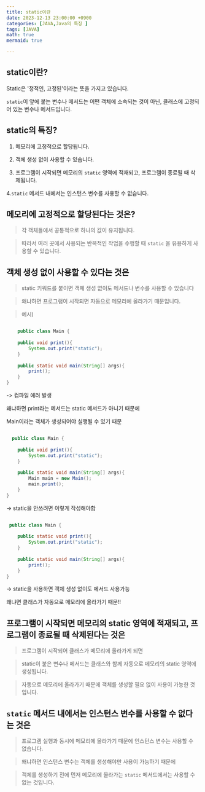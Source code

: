 ```yaml
---
title: static이란
date: 2023-12-13 23:00:00 +0900
categories: [JAVA,Java의 특징 ]
tags: [JAVA]
math: true
mermaid: true

---
```

## **static이란?**

Static은 '정적인, 고정된'이라는 뜻을 가지고 있습니다.

`static`이 앞에 붙는 변수나 메서드는 어떤 객체에 소속되는 것이 아닌, 클래스에 고정되어 있는 변수나 메서드입니다.


## **static의 특징?**

1. 메모리에 고정적으로 할당됩니다.

2. 객체 생성 없이 사용할 수 있습니다.

3. 프로그램이 시작되면 메모리의 `static` 영역에 적재되고, 프로그램이 종료될 때 삭제됩니다.

4.`static` 메서드 내에서는 인스턴스 변수를 사용할 수 없습니다.



## **메모리에 고정적으로 할당된다는 것은?**

> 각 객체들에서 공통적으로 하나의 값이 유지됩니다. 

> 따라서 여러 곳에서 사용되는 반복적인 작업을 수행할 때 `static` 을 유용하게 사용할 수 있습니다.


## **객체 생성 없이 사용할 수 있다는 것은**

> static 키워드를 붙이면 객체 생성 없이도 메서드나 변수를 사용할 수 있습니다

>  왜냐하면 프로그램이 시작되면 자동으로 메모리에 올라가기 때문입니다.

> 예시) 

```java 

    public class Main {
 
    public void print(){
        System.out.print("static");
    }
 
    public static void main(String[] args){
        print();
    }
}
```
-> 컴파일 에러 발생 

왜냐하면 print라는 메서드는 static 메서드가 아니기 때문에 

Main이라는 객체가 생성되어야 실행될 수 있기 때문


```java 

  public class Main {
 
    public void print(){
        System.out.print("static");
    }
 
    public static void main(String[] args){
        Main main = new Main();
        main.print();
    }
}

```
-> static을 안쓰려면 이렇게 작성해야함 

```java 

 public class Main {
 
    public static void print(){
        System.out.print("static");
    }
 
    public static void main(String[] args){
        print();
    }
}
```

-> static을 사용하면 객체 생성 없이도 메서드 사용가능
  
   왜냐면 클래스가 자동으로 메모리에 올라가기 때문!!


## **프로그램이 시작되면 메모리의 static 영역에 적재되고, 프로그램이 종료될 때 삭제된다는 것은**

> 프로그램이 시작되어 클래스가 메모리에 올라가게 되면

> static이 붙은 변수나 메서드는 클래스와 함께 자동으로 메모리의 static 영역에 생성됩니다. 

> 자동으로 메모리에 올라가기 때문에 객체를 생성할 필요 없이 사용이 가능한 것입니다.


 
## `static` **메서드 내에서는 인스턴스 변수를 사용할 수 없다는 것은**

> 프로그램 실행과 동시에 메모리에 올라가기 때문에 인스턴스 변수는 사용할 수 없습니다. 

> 왜냐하면 인스턴스 변수는 객체를 생성해야만 사용이 가능하기 때문에 
 
> 객체를 생성하기 전에 먼저 메모리에 올라가는 `static` 메서드에서는 사용할 수 없는 것입니다.  